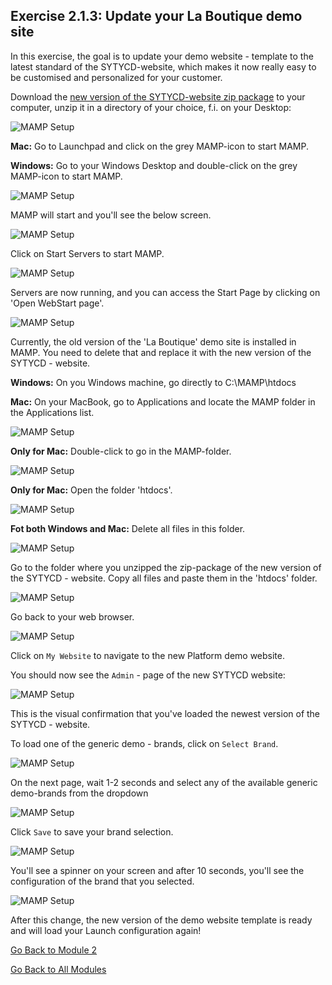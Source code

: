 ## Exercise 2.1.3: Update your La Boutique demo site 

In this exercise, the goal is to update your demo website - template to the latest standard of the SYTYCD-website, which makes it now really easy to be customised and personalized for your customer.

Download the [new version of the SYTYCD-website zip package](./downloads/sytycd_demo_site_v1.zip) to your computer, unzip it in a directory of your choice, f.i. on your Desktop:

![MAMP Setup](./images/mamp_app6.png)

**Mac:** Go to Launchpad and click on the grey MAMP-icon to start MAMP.

**Windows:** Go to your Windows Desktop and double-click on the grey MAMP-icon to start MAMP.

![MAMP Setup](./images/mamp.png)

MAMP will start and you'll see the below screen.

![MAMP Setup](./images/mamp1.png)

Click on Start Servers to start MAMP.

![MAMP Setup](./images/mamp2.png)

Servers are now running, and you can access the Start Page by clicking on 'Open WebStart page'.

![MAMP Setup](./images/mamp_localhost.png)

Currently, the old version of the 'La Boutique' demo site is installed in MAMP. You need to delete that and replace it with the new version of the SYTYCD - website.

**Windows:** On you Windows machine, go directly to C:\MAMP\htdocs

**Mac:** On your MacBook, go to Applications and locate the MAMP folder in the Applications list.

![MAMP Setup](./images/mamp_app1.png)

**Only for Mac:** Double-click to go in the MAMP-folder.

![MAMP Setup](./images/mamp_app2.png)

**Only for Mac:** Open the folder 'htdocs'.

![MAMP Setup](./images/mamp_app3.png)

**Fot both Windows and Mac:** Delete all files in this folder.

![MAMP Setup](./images/mamp_app4.png)

Go to the folder where you unzipped the zip-package of the new version of the SYTYCD - website. Copy all files and paste them in the 'htdocs' folder.

![MAMP Setup](./images/mamp_app6.png)

Go back to your web browser.

![MAMP Setup](./images/mamp_localhost.png)

Click on ```My Website``` to navigate to the new Platform demo website.

You should now see the ```Admin``` - page of the new SYTYCD website:

![MAMP Setup](./images/mamp_admin.png)

This is the visual confirmation that you've loaded the newest version of the SYTYCD - website.

To load one of the generic demo - brands, click on ```Select Brand```.

![MAMP Setup](./images/mamp_selectbrand.png)

On the next page, wait 1-2 seconds and select any of the available generic demo-brands from the dropdown

![MAMP Setup](./images/mamp_selectbranddropdown.png)

Click ```Save``` to save your brand selection. 

![MAMP Setup](./images/mamp_selectbrandsave.png)

You'll see a spinner on your screen and after 10 seconds, you'll see the configuration of the brand that you selected.

![MAMP Setup](./images/mamp_brandloaded.png)

After this change, the new version of the demo website template is ready and will load your Launch configuration again!

[Go Back to Module 2](../README.md)

[Go Back to All Modules](/../../)



